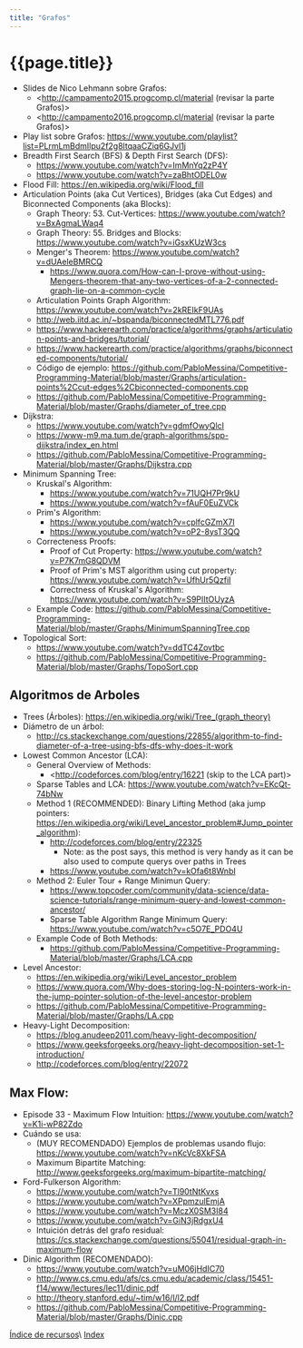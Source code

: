 ```yaml
---
title: "Grafos"
---
```


# {{page.title}}

- Slides de Nico Lehmann sobre Grafos:
  - <http://campamento2015.progcomp.cl/material (revisar la parte Grafos)>
  - <http://campamento2016.progcomp.cl/material (revisar la parte Grafos)>
- Play list sobre Grafos: <https://www.youtube.com/playlist?list=PLrmLmBdmIlpu2f2g8ltqaaCZiq6GJvl1j>
- Breadth First Search (BFS) & Depth First Search (DFS):
  - <https://www.youtube.com/watch?v=ImMnYq2zP4Y>
  - <https://www.youtube.com/watch?v=zaBhtODEL0w>
- Flood Fill: <https://en.wikipedia.org/wiki/Flood_fill>
- Articulation Points (aka Cut Vertices), Bridges (aka Cut Edges) and Biconnected Components (aka Blocks):
  - Graph Theory: 53. Cut-Vertices: <https://www.youtube.com/watch?v=BxAgmaLWaq4>
  - Graph Theory: 55. Bridges and Blocks: <https://www.youtube.com/watch?v=iGsxKUzW3cs>
  - Menger's Theorem: <https://www.youtube.com/watch?v=dUAeleBMRCQ>
    - <https://www.quora.com/How-can-I-prove-without-using-Mengers-theorem-that-any-two-vertices-of-a-2-connected-graph-lie-on-a-common-cycle>
  - Articulation Points Graph Algorithm: <https://www.youtube.com/watch?v=2kREIkF9UAs>
  - <http://web.iitd.ac.in/~bspanda/biconnectedMTL776.pdf>
  - <https://www.hackerearth.com/practice/algorithms/graphs/articulation-points-and-bridges/tutorial/>
  - <https://www.hackerearth.com/practice/algorithms/graphs/biconnected-components/tutorial/>
  - Código de ejemplo: <https://github.com/PabloMessina/Competitive-Programming-Material/blob/master/Graphs/articulation-points%2Ccut-edges%2Cbiconnected-components.cpp>
  - <https://github.com/PabloMessina/Competitive-Programming-Material/blob/master/Graphs/diameter_of_tree.cpp>
- Dijkstra:
  - <https://www.youtube.com/watch?v=gdmfOwyQlcI>
  - <https://www-m9.ma.tum.de/graph-algorithms/spp-dijkstra/index_en.html>
  - <https://github.com/PabloMessina/Competitive-Programming-Material/blob/master/Graphs/Dijkstra.cpp>
- Minimum Spanning Tree:
  - Kruskal's Algorithm:
    - <https://www.youtube.com/watch?v=71UQH7Pr9kU>
    - <https://www.youtube.com/watch?v=fAuF0EuZVCk>
  - Prim's Algorithm:
    - <https://www.youtube.com/watch?v=cplfcGZmX7I>
    - <https://www.youtube.com/watch?v=oP2-8ysT3QQ>
  - Correcteness Proofs:
    - Proof of Cut Property: <https://www.youtube.com/watch?v=P7K7mG8QDVM>
    - Proof of Prim's MST algorithm using cut property: <https://www.youtube.com/watch?v=UfhUr5QzfiI>
    - Correctness of Kruskal's Algorithm: <https://www.youtube.com/watch?v=S9PIItOUyzA>
  - Example Code: <https://github.com/PabloMessina/Competitive-Programming-Material/blob/master/Graphs/MinimumSpanningTree.cpp>
- Topological Sort:
  - <https://www.youtube.com/watch?v=ddTC4Zovtbc>
  - <https://github.com/PabloMessina/Competitive-Programming-Material/blob/master/Graphs/TopoSort.cpp>

## Algoritmos de Arboles

- Trees (Árboles): <https://en.wikipedia.org/wiki/Tree_(graph_theory)>
- Diámetro de un árbol:
  - <http://cs.stackexchange.com/questions/22855/algorithm-to-find-diameter-of-a-tree-using-bfs-dfs-why-does-it-work>
- Lowest Common Ancestor (LCA):
  - General Overview of Methods:
    - <http://codeforces.com/blog/entry/16221 (skip to the LCA part)>
  - Sparse Tables and LCA: <https://www.youtube.com/watch?v=EKcQt-74bNw>
  - Method 1 (RECOMMENDED): Binary Lifting Method (aka jump pointers: <https://en.wikipedia.org/wiki/Level_ancestor_problem#Jump_pointer_algorithm>):
    - <http://codeforces.com/blog/entry/22325>
      - Note: as the post says, this method is very handy as it can be also used to compute querys over paths in Trees
    - <https://www.youtube.com/watch?v=kOfa6t8WnbI>
  - Method 2: Euler Tour + Range Minimun Query:
    - <https://www.topcoder.com/community/data-science/data-science-tutorials/range-minimum-query-and-lowest-common-ancestor/>
    - Sparse Table Algorithm Range Minimum Query: <https://www.youtube.com/watch?v=c5O7E_PDO4U>
  - Example Code of Both Methods:
    - <https://github.com/PabloMessina/Competitive-Programming-Material/blob/master/Graphs/LCA.cpp>
- Level Ancestor:
  - <https://en.wikipedia.org/wiki/Level_ancestor_problem>
  - <https://www.quora.com/Why-does-storing-log-N-pointers-work-in-the-jump-pointer-solution-of-the-level-ancestor-problem>
  - <https://github.com/PabloMessina/Competitive-Programming-Material/blob/master/Graphs/LA.cpp>
- Heavy-Light Decomposition:
  - <https://blog.anudeep2011.com/heavy-light-decomposition/>
  - <https://www.geeksforgeeks.org/heavy-light-decomposition-set-1-introduction/>
  - <http://codeforces.com/blog/entry/22072>

## Max Flow:

- Episode 33 - Maximum Flow Intuition: <https://www.youtube.com/watch?v=K1i-wP82Zdo>
- Cuándo se usa:
  - (MUY RECOMENDADO) Ejemplos de problemas usando flujo: <https://www.youtube.com/watch?v=nKcVc8XkFSA>
  - Maximum Bipartite Matching: <http://www.geeksforgeeks.org/maximum-bipartite-matching/>
- Ford-Fulkerson Algorithm:
  - <https://www.youtube.com/watch?v=Tl90tNtKvxs>
  - <https://www.youtube.com/watch?v=XPpmzulEmjA>
  - <https://www.youtube.com/watch?v=MczX0SM3I84>
  - <https://www.youtube.com/watch?v=GiN3jRdgxU4>
  - Intuición detrás del grafo residual: <https://cs.stackexchange.com/questions/55041/residual-graph-in-maximum-flow>
- Dinic Algorithm (RECOMENDADO):
  - <https://www.youtube.com/watch?v=uM06jHdIC70>
  - <http://www.cs.cmu.edu/afs/cs.cmu.edu/academic/class/15451-f14/www/lectures/lec11/dinic.pdf>
  - <http://theory.stanford.edu/~tim/w16/l/l2.pdf>
  - <https://github.com/PabloMessina/Competitive-Programming-Material/blob/master/Graphs/Dinic.cpp>

[Índice de recursos](resources)\\
[Index](../index)
